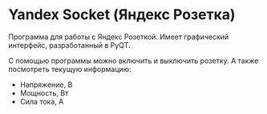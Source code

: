 # Yandex Socket (Яндекс Розетка)

Программа для работы с Яндекс Розеткой. Имеет графический интерфейс, разработанный в PyQT.

С помощью программы можно включить и выключить розетку. А также посмотреть текущую информацию:
- Напряжение, В
- Мощность, Вт
- Сила тока, А